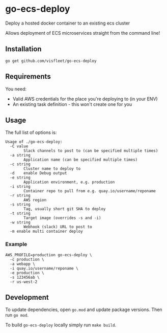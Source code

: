 # go-ecs-deploy
Deploy a hosted docker container to an existing ecs cluster

Allows deployment of ECS microservices straight from the command line!

## Installation

```
go get github.com/visfleet/go-ecs-deploy
```

## Requirements

You need:

- Valid AWS credentials for the place you're deploying to (in your ENV)
- An existing task definition - this won't create one for you

## Usage

The full list of options is:

```
Usage of ./go-ecs-deploy:
  -C value
        Slack channels to post to (can be specified multiple times)
  -a string
        Application name (can be specified multiple times)
  -c string
        Cluster name to deploy to
  -d    enable Debug output
  -e string
        Application environment, e.g. production
  -i string
        Container repo to pull from e.g. quay.io/username/reponame
  -r string
        AWS region
  -s string
        Tag, usually short git SHA to deploy
  -t string
        Target image (overrides -s and -i)
  -w string
        Webhook (slack) URL to post to
  -m enable multi container deploy
```

### Example

```
AWS_PROFILE=production go-ecs-deploy \
  -c production \
  -a webapp \
  -i quay.io/username/reponame \
  -e production \
  -s 123456ab \
  -r us-west-2
```

## Development

To update dependencies, open `go.mod` and update package versions. Then run `go mod`.

To build `go-ecs-deploy` locally simply run `make build`.
